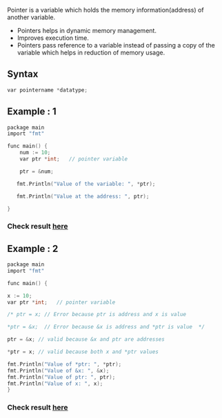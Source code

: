 Pointer is a variable which holds the memory information(address) of another variable.

* Pointers helps in dynamic memory management.
* Improves execution time.
* Pointers pass reference to a variable instead of passing a copy of the variable which helps in reduction of memory usage.

## Syntax

```c
var pointername *datatype;
```

## Example : 1

```c
package main
import "fmt"

func main() {
    num := 10;     
    var ptr *int;   // pointer variable

    ptr = &num;

   fmt.Println("Value of the variable: ", *ptr);

   fmt.Println("Value at the address: ", ptr);

}
```
### Check result [here](https://onecompiler.com/go/3vq282824)


## Example : 2

```c
package main
import "fmt"

func main() {

x := 10;     
var ptr *int;   // pointer variable

/* ptr = x; // Error because ptr is address and x is value

*ptr = &x;  // Error because &x is address and *ptr is value  */

ptr = &x; // valid because &x and ptr are addresses

*ptr = x; // valid because both x and *ptr values 

fmt.Println("Value of *ptr: ", *ptr);
fmt.Println("Value of &x: ", &x);
fmt.Println("Value of ptr: ", ptr);
fmt.Println("Value of x: ", x);
}
```
### Check result [here](https://onecompiler.com/go/3vq288zqr)

